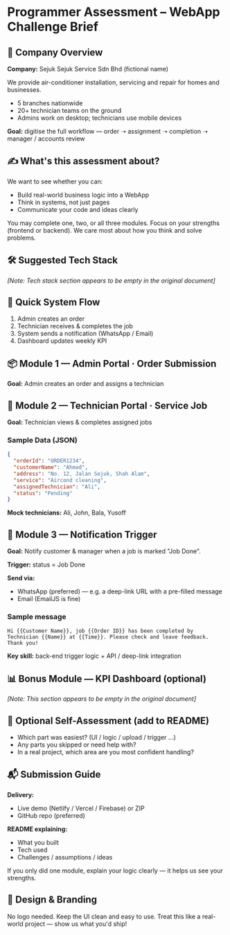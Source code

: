 # Programmer Assessment – WebApp Challenge Brief

## 🔖 Company Overview

**Company:** Sejuk Sejuk Service Sdn Bhd (fictional name)

We provide air-conditioner installation, servicing and repair for homes and businesses.

- 5 branches nationwide
- 20+ technician teams on the ground
- Admins work on desktop; technicians use mobile devices

**Goal:** digitise the full workflow — order ➝ assignment ➝ completion ➝ manager / accounts review

## ✍️ What's this assessment about?

We want to see whether you can:

- Build real-world business logic into a WebApp
- Think in systems, not just pages
- Communicate your code and ideas clearly

You may complete one, two, or all three modules. Focus on your strengths (frontend or backend). We care most about how you think and solve problems.

## 🛠 Suggested Tech Stack

*[Note: Tech stack section appears to be empty in the original document]*

## 🧭 Quick System Flow

1. Admin creates an order
2. Technician receives & completes the job
3. System sends a notification (WhatsApp / Email)
4. Dashboard updates weekly KPI

## 📦 Module 1 — Admin Portal · Order Submission

**Goal:** Admin creates an order and assigns a technician

## 🧰 Module 2 — Technician Portal · Service Job

**Goal:** Technician views & completes assigned jobs

### Sample Data (JSON)

```json
{
  "orderId": "ORDER1234",
  "customerName": "Ahmad",
  "address": "No. 12, Jalan Sejuk, Shah Alam",
  "service": "Aircond cleaning",
  "assignedTechnician": "Ali",
  "status": "Pending"
}
```

**Mock technicians:** Ali, John, Bala, Yusoff

## 📣 Module 3 — Notification Trigger

**Goal:** Notify customer & manager when a job is marked "Job Done".

**Trigger:** status = Job Done

**Send via:**
- WhatsApp (preferred) — e.g. a deep-link URL with a pre-filled message
- Email (EmailJS is fine)

### Sample message

```
Hi {{Customer Name}}, job {{Order ID}} has been completed by Technician {{Name}} at {{Time}}. Please check and leave feedback. Thank you!
```

**Key skill:** back-end trigger logic + API / deep-link integration

## 📊 Bonus Module — KPI Dashboard (optional)

*[Note: This section appears to be empty in the original document]*

## 💬 Optional Self-Assessment (add to README)

- Which part was easiest? (UI / logic / upload / trigger …)
- Any parts you skipped or need help with?
- In a real project, which area are you most confident handling?

## 📬 Submission Guide

**Delivery:**
- Live demo (Netlify / Vercel / Firebase) or ZIP
- GitHub repo (preferred)

**README explaining:**
- What you built
- Tech used
- Challenges / assumptions / ideas

If you only did one module, explain your logic clearly — it helps us see your strengths.

## 🎨 Design & Branding

No logo needed. Keep the UI clean and easy to use. Treat this like a real-world project — show us what you'd ship!
